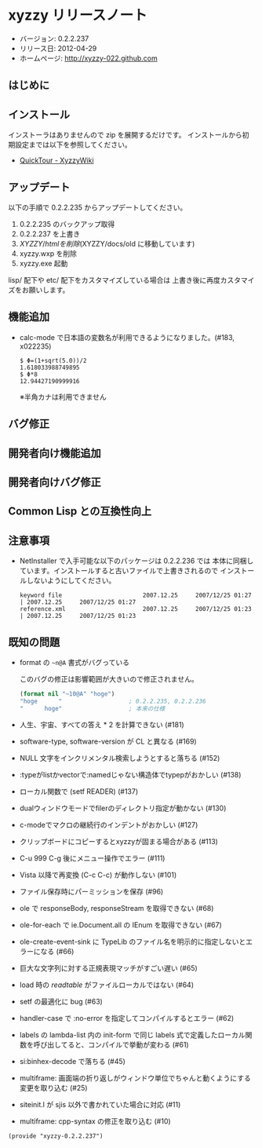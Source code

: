 xyzzy リリースノート
====================

  * バージョン: 0.2.2.237
  * リリース日: 2012-04-29
  * ホームページ: <http://xyzzy-022.github.com>


はじめに
--------

インストール
------------

インストーラはありませんので zip を展開するだけです。
インストールから初期設定までは以下を参照してください。

  * [QuickTour - XyzzyWiki](http://xyzzy.s53.xrea.com/wiki/index.php?QuickTour)


アップデート
------------

以下の手順で 0.2.2.235 からアップデートしてください。

  1. 0.2.2.235 のバックアップ取得
  2. 0.2.2.237 を上書き
  3. $XYZZY/html を削除 ($XYZZY/docs/old に移動しています)
  4. xyzzy.wxp を削除
  5. xyzzy.exe 起動

lisp/ 配下や etc/ 配下をカスタマイズしている場合は
上書き後に再度カスタマイズをお願いします。


機能追加
--------

  * calc-mode で日本語の変数名が利用できるようになりました。(#183, x022235)

    ```
    $ Φ=(1+sqrt(5.0))/2
    1.618033988749895
    $ Φ*8
    12.94427190999916
    ```

    ※半角カナは利用できません


バグ修正
--------


開発者向け機能追加
------------------


開発者向けバグ修正
------------------


Common Lisp との互換性向上
--------------------------


注意事項
--------

  * NetInstaller で入手可能な以下のパッケージは 0.2.2.236 では
    本体に同梱しています。インストールすると古いファイルで上書きされるので
    インストールしないようにしてください。

    ```
    keyword file                       2007.12.25     2007/12/25 01:27  | 2007.12.25     2007/12/25 01:27
    reference.xml                      2007.12.25     2007/12/25 01:23  | 2007.12.25     2007/12/25 01:23
    ```

既知の問題
----------

  * format の `~n@A` 書式がバグっている

    このバグの修正は影響範囲が大きいので修正されません。

    ```lisp
    (format nil "~10@A" "hoge")
    "hoge      "                   ; 0.2.2.235, 0.2.2.236
    "      hoge"                   ; 本来の仕様
    ```

  * 人生、宇宙、すべての答え * 2 を計算できない (#181)
  * software-type, software-version が CL と異なる (#169)
  * NULL 文字をインクリメンタル検索しようとすると落ちる (#152)
  * :typeがlistかvectorで:namedじゃない構造体でtypepがおかしい (#138)
  * ローカル関数で (setf READER) (#137)
  * dualウィンドウモードでfilerのディレクトリ指定が動かない (#130)
  * c-modeでマクロの継続行のインデントがおかしい (#127)
  * クリップボードにコピーするとxyzzyが固まる場合がある (#113)
  * C-u 999 C-g 後にメニュー操作でエラー (#111)
  * Vista 以降で再変換 (C-c C-c) が動作しない (#101)
  * ファイル保存時にパーミッションを保存 (#96)
  * ole で responseBody, responseStream を取得できない (#68)
  * ole-for-each で ie.Document.all の IEnum を取得できない (#67)
  * ole-create-event-sink に TypeLib のファイル名を明示的に指定しないとエラーになる (#66)
  * 巨大な文字列に対する正規表現マッチがすごい遅い (#65)
  * load 時の *readtable* がファイルローカルではない (#64)
  * setf の最適化に bug (#63)
  * handler-case で :no-error を指定してコンパイルするとエラー (#62)
  * labels の lambda-list 内の init-form で同じ labels 式で定義したローカル関数を呼び出してると、コンパイルで挙動が変わる (#61)
  * si:binhex-decode で落ちる (#45)
  * multiframe: 画面端の折り返しがウィンドウ単位でちゃんと動くようにする変更を取り込む (#25)
  * siteinit.l が sjis 以外で書かれていた場合に対応 (#11)
  * multiframe: cpp-syntax の修正を取り込む (#10)


`(provide "xyzzy-0.2.2.237")`
